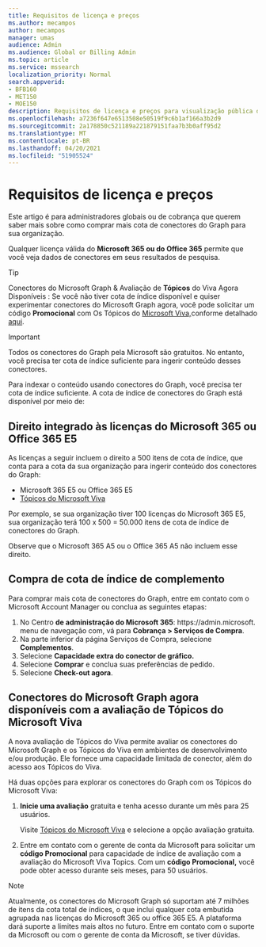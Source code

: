 ```yaml
---
title: Requisitos de licença e preços
ms.author: mecampos
author: mecampos
manager: umas
audience: Admin
ms.audience: Global or Billing Admin
ms.topic: article
ms.service: mssearch
localization_priority: Normal
search.appverid:
- BFB160
- MET150
- MOE150
description: Requisitos de licença e preços para visualização pública de conectores do Microsoft Graph para a Pesquisa da Microsoft
ms.openlocfilehash: a7236f647e6513508e50519f9c6b1af166a3b2d9
ms.sourcegitcommit: 2a178850c521189a221879151faa7b3b0aff95d2
ms.translationtype: MT
ms.contentlocale: pt-BR
ms.lasthandoff: 04/20/2021
ms.locfileid: "51905524"
---
```

<!---Previous ms.author: rusamai --->

# <a name="license-requirements-and-pricing"></a>Requisitos de licença e preços

Este artigo é para administradores globais ou de cobrança que querem saber mais sobre como comprar mais cota de conectores do Graph para sua organização.

Qualquer licença válida do **Microsoft 365 ou do Office 365** permite que você veja dados de conectores em seus resultados de pesquisa.

> [!TIP]
> Conectores do Microsoft Graph & Avaliação de **Tópicos** do Viva Agora Disponíveis : Se você não tiver cota de índice disponível e quiser experimentar conectores do Microsoft Graph agora, você pode solicitar um código **Promocional** com Os Tópicos do [Microsoft Viva,](https://www.microsoft.com/microsoft-viva/topics?activetab=pivot:overviewtab)conforme detalhado [aqui](#microsoft-graph-connectors-now-available-with-microsoft-viva-topics-trial).

>[!IMPORTANT]
>Todos os conectores do Graph pela Microsoft são gratuitos. No entanto, você precisa ter cota de índice suficiente para ingerir conteúdo desses conectores.

Para indexar o conteúdo usando conectores do Graph, você precisa ter cota de índice suficiente. A cota de índice de conectores do Graph está disponível por meio de:

## <a name="entitlement-built-into-microsoft-365-or-office-365-e5-licenses"></a>Direito integrado às licenças do Microsoft 365 ou Office 365 E5

As licenças a seguir incluem o direito a 500 itens de cota de índice, que conta para a cota da sua organização para ingerir conteúdo dos conectores do Graph:

* Microsoft 365 E5 ou Office 365 E5
* [ Tópicos do Microsoft Viva ](https://www.microsoft.com/microsoft-viva/topics?activetab=pivot:overviewtab)

Por exemplo, se sua organização tiver 100 licenças do Microsoft 365 E5, sua organização terá 100 x 500 = 50.000 itens de cota de índice de conectores do Graph.

<!---Comment requested in PR#143--->
Observe que o Microsoft 365 A5 ou o Office 365 A5 não incluem esse direito.

## <a name="purchase-of-add-on-index-quota"></a>Compra de cota de índice de complemento
Para comprar mais cota de conectores do Graph, entre em contato com o Microsoft Account Manager ou conclua as seguintes etapas:

1. No Centro **de administração do Microsoft 365**: https://<span>admin.microsoft.</span> menu de navegação com, vá para **Cobrança > Serviços de Compra**.
2. Na parte inferior da página Serviços de Compra, selecione **Complementos**.
3. Selecione **Capacidade extra do conector de gráfico.**
4. Selecione **Comprar** e conclua suas preferências de pedido.
5. Selecione **Check-out agora**.

## <a name="microsoft-graph-connectors-now-available-with-microsoft-viva-topics-trial"></a>Conectores do Microsoft Graph agora disponíveis com a avaliação de Tópicos do Microsoft Viva
 A nova avaliação de Tópicos do Viva permite avaliar os conectores do Microsoft Graph e os Tópicos do Viva em ambientes de desenvolvimento e/ou produção. Ele fornece uma capacidade limitada de conector, além do acesso aos Tópicos do Viva.

Há duas opções para explorar os conectores do Graph com os Tópicos do Microsoft Viva:

1. **Inicie uma avaliação** gratuita e tenha acesso durante um mês para 25 usuários.

     Visite [Tópicos do Microsoft Viva](https://www.microsoft.com/microsoft-viva/topics?activetab=pivot:overviewtab) e selecione a opção avaliação gratuita.

2. Entre em contato com o gerente de conta da Microsoft para solicitar um **código Promocional** para capacidade de índice de avaliação com a avaliação do Microsoft Viva Topics. Com um **código Promocional,** você pode obter acesso durante seis meses, para 50 usuários.

> [!NOTE]
> Atualmente, os conectores do Microsoft Graph só suportam até 7 milhões de itens da cota total de índices, o que inclui qualquer cota embutida agrupada nas licenças do Microsoft 365 ou office 365 E5. A plataforma dará suporte a limites mais altos no futuro. Entre em contato com o suporte da Microsoft ou com o gerente de conta da Microsoft, se tiver dúvidas.
